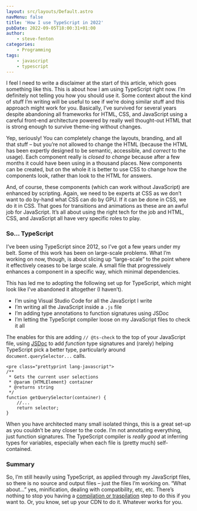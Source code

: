 ```yaml
---
layout: src/layouts/Default.astro
navMenu: false
title: 'How I use TypeScript in 2022'
pubDate: 2022-09-05T18:00:31+01:00
author:
    - steve-fenton
categories:
    - Programming
tags:
    - javascript
    - typescript
---
```


I feel I need to write a disclaimer at the start of this article, which goes something like this. This is about how I am using TypeScript right now. I’m definitely not telling you how you should use it. Some context about the kind of stuff I’m writing will be useful to see if we’re doing similar stuff and this approach might work for you. Basically, I’ve survived for several years despite abandoning all frameworks for HTML, CSS, and JavaScript using a careful front-end architecture powered by really well thought-out HTML that is strong enough to survive theme-ing without changes.

Yep, seriously! You can completely change the layouts, branding, and all that stuff – but you’re not allowed to change the HTML (because the HTML has been expertly designed to be semantic, accessible, and *correct* to the usage). Each component really is *closed to change* because after a few months it could have been using in a thousand places. New components can be created, but on the whole it is better to use CSS to change how the components look, rather than look to the HTML for answers.

And, of course, these components (which can work without JavaScript) are enhanced by scripting. Again, we need to be experts at CSS as we don’t want to do by-hand what CSS can do by GPU. If it can be done in CSS, we do it in CSS. That goes for transitions and animations as these are an awful job for JavaScript. It’s all about using the right tech for the job and HTML, CSS, and JavaScript all have very specific roles to play.

### So… TypeScript

I’ve been using TypeScript since 2012, so I’ve got a few years under my belt. Some of this work has been on large-scale problems. What I’m working on now, though, is about slicing up “large-scale” to the point where it effectively ceases to be large scale. A small file that progressively enhances a component in a specific way, which minimal dependencies.

This has led me to adopting the following set up for TypeScript, which might look like I’ve abandoned it altogether (I haven’t).

- I’m using Visual Studio Code for all the JavaScript I write
- I’m writing all the JavaScript inside a `.js` file
- I’m adding type annotations to function signatures using JSDoc
- I’m letting the TypeScript compiler loose on my JavaScript files to check it all

The enables for this are adding `// @ts-check` to the top of your JavaScript file, using [JSDoc](https://jsdoc.app/) to add *function* type signatures and (rarely) helping TypeScript pick a better type, particularly around `document.querySelector...` calls.

```
<pre class="prettyprint lang-javascript">
/**
 * Gets the current user selections
 * @param {HTMLElement} container 
 * @returns string
 */
function getQuerySelector(container) {
    //...
    return selector;
}
```
When you have architected many small isolated things, this is a great set-up as you couldn’t be any closer to the code. I’m not annotating everything, just function signatures. The TypeScript compiler is *really good* at inferring types for variables, especially when each file is (pretty much) self-contained.

### Summary

So, I’m still heavily using TypeScript, as applied through my JavaScript files, so there is no source and output files – just the files I’m working on. “What about…” yes, minification, dealing with compatibility, etc, etc. There’s nothing to stop you having a [compilation or traspilation](https://www.stevefenton.co.uk/2012/11/compiling-vs-transpiling/) step to do this if you want to. Or, you know, set up your CDN to do it. Whatever works for you.